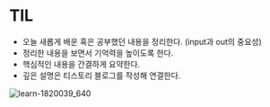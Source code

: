 # TIL
- 오늘 새롭게 배운 혹은 공부했던 내용을 정리한다. (input과 out의 중요성)
- 정리한 내용을 보면서 기억력을 높이도록 한다.
- 핵심적인 내용을 간결하게 요약한다.
- 깊은 설명은 티스토리 블로그를 작성해 연결한다.

![learn-1820039_640](https://user-images.githubusercontent.com/35294456/111745371-d3ec0400-88cf-11eb-98b7-7762bf02b7f2.jpg)
